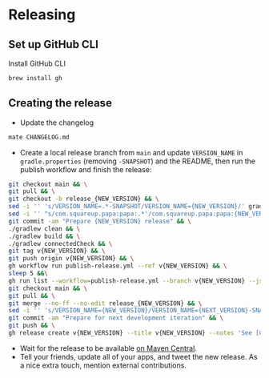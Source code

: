 # Releasing


## Set up GitHub CLI

Install GitHub CLI

```bash
brew install gh
```

## Creating the release

* Update the changelog
```bash
mate CHANGELOG.md
```

* Create a local release branch from `main` and update `VERSION_NAME` in `gradle.properties` (removing `-SNAPSHOT`) and the README, then run the publish workflow and finish the release:

```bash
git checkout main && \
git pull && \
git checkout -b release_{NEW_VERSION} && \
sed -i '' 's/VERSION_NAME=.*-SNAPSHOT/VERSION_NAME={NEW_VERSION}/' gradle.properties
sed -i '' "s/com.squareup.papa:papa:.*'/com.squareup.papa:papa:{NEW_VERSION}'/" README.md && \
git commit -am "Prepare {NEW_VERSION} release" && \
./gradlew clean && \
./gradlew build && \
./gradlew connectedCheck && \
git tag v{NEW_VERSION} && \
git push origin v{NEW_VERSION} && \
gh workflow run publish-release.yml --ref v{NEW_VERSION} && \
sleep 5 &&\
gh run list --workflow=publish-release.yml --branch v{NEW_VERSION} --json databaseId --jq ".[].databaseId" | xargs -I{} gh run watch {} --exit-status && \
git checkout main && \
git pull && \
git merge --no-ff --no-edit release_{NEW_VERSION} && \
sed -i '' 's/VERSION_NAME={NEW_VERSION}/VERSION_NAME={NEXT_VERSION}-SNAPSHOT/' gradle.properties && \
git commit -am "Prepare for next development iteration" && \
git push && \
gh release create v{NEW_VERSION} --title v{NEW_VERSION} --notes 'See [Change Log](https://github.com/square/papa/blob/main/CHANGELOG.md)'
```

* Wait for the release to be available [on Maven Central](https://repo1.maven.org/maven2/com/squareup/papa/papa/).
* Tell your friends, update all of your apps, and tweet the new release. As a nice extra touch, mention external contributions.